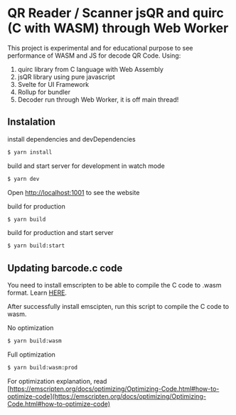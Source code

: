 # QR Reader / Scanner jsQR and quirc (C with WASM) through Web Worker

This project is experimental and for educational purpose to see performance of WASM and JS for decode QR Code. Using:

1. quirc library from C language with Web Assembly
2. jsQR library using pure javascript
3. Svelte for UI Framework
4. Rollup for bundler
5. Decoder run through Web Worker, it is off main thread!

## Instalation

install dependencies and devDependencies
```sh
$ yarn install
```

build and start server for development in watch mode
```sh
$ yarn dev
```

Open [http://localhost:1001](http://localhost:1001) to see the website

build for production
```sh
$ yarn build
```

build for production and start server
```sh
$ yarn build:start
```

## Updating barcode.c code
You need to install emscripten to be able to compile the C code to .wasm format. Learn [HERE](https://emscripten.org/docs/getting_started/downloads.html).

After successfully install emscipten, run this script to compile the C code to wasm.

No optimization 
```sh
$ yarn build:wasm
```

Full optimization 
```sh
$ yarn build:wasm:prod
```

For optimization explanation, read [https://emscripten.org/docs/optimizing/Optimizing-Code.html#how-to-optimize-code](https://emscripten.org/docs/optimizing/Optimizing-Code.html#how-to-optimize-code)